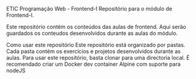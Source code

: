 ETIC Programação Web - Frontend-I
Repositório para o módulo de Frontend-I.

Este repositório contém os conteúdos das aulas de frontend. Aqui serão guardados os conteudos desenvolvidos durante as aulas do módulo.

Como usar este repositório
Este repositório está organizado por pastas. Cada pasta contém os exercícios e projetos desenvolvidos durante as aulas. Para usar este repositório, basta clonar para uma directoria local. É recomendado criar um Docker dev container Alpine com suporte para nodeJS